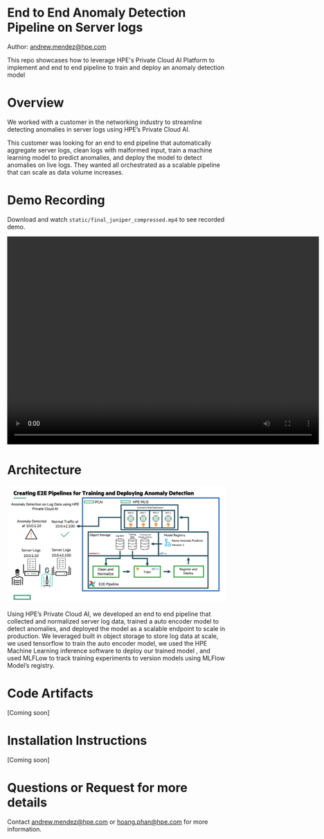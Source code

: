 # End to End Anomaly Detection Pipeline on Server logs

Author: andrew.mendez@hpe.com

This repo showcases how to leverage HPE's Private Cloud AI Platform to implement and end to end pipeline to train and deploy an anomaly detection model

# Overview 

We worked with a customer in the networking industry to streamline detecting anomalies in server logs using HPE’s Private Cloud AI. 

This customer was looking for an end to end pipeline that automatically aggregate server logs, clean logs with malformed input, train a machine learning model to predict anomalies, and deploy the model to detect anomalies on live logs. They wanted all orchestrated as a scalable pipeline that can scale as data volume increases.

# Demo Recording
Download and watch `static/final_juniper_compressed.mp4` to see recorded demo. 

<video width="720" height="480" controls>
  <source src="static/final_juniper_compressed.mp4" type="video/mp4">
</video>

# Architecture

![alt text](static/anomaly_detection.png)

Using HPE’s Private Cloud AI, we developed an end to end pipeline that collected and normalized server log data, trained a auto encoder model to detect anomalies, and deployed the model as a scalable endpoint to scale in production. We leveraged built in object storage to store log data at scale, we used tensorflow to train the auto encoder model,  we used the HPE Machine Learning inference software to deploy our trained model , and used MLFLow to track training experiments to version models using MLFlow Model’s registry.

# Code Artifacts
[Coming soon]

# Installation Instructions
[Coming soon]

# Questions or Request for more details

Contact andrew.mendez@hpe.com or hoang.phan@hpe.com for more information.
